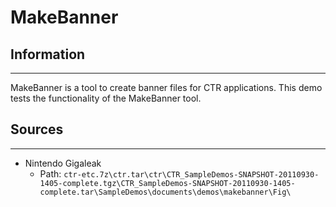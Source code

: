 # MakeBanner

## Information
---
MakeBanner is a tool to create banner files for CTR applications. This demo tests the functionality of the MakeBanner tool.

## Sources
---
- Nintendo Gigaleak
    - Path: ``ctr-etc.7z\ctr.tar\ctr\CTR_SampleDemos-SNAPSHOT-20110930-1405-complete.tgz\CTR_SampleDemos-SNAPSHOT-20110930-1405-complete.tar\SampleDemos\documents\demos\makebanner\Fig\``
